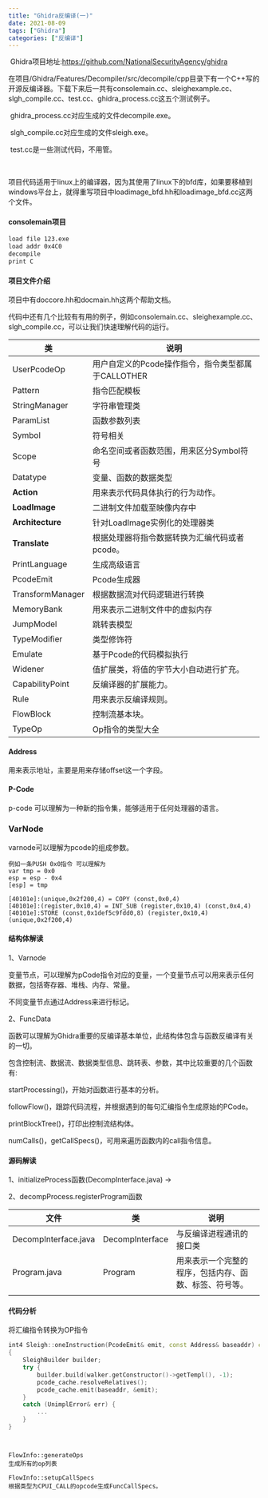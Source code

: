 ```yaml
---
title: "Ghidra反编译(一)"
date: 2021-08-09
tags: ["Ghidra"]
categories: ["反编译"]
---
```


​	Ghidra项目地址:https://github.com/NationalSecurityAgency/ghidra

​	在项目/Ghidra/Features/Decompiler/src/decompile/cpp目录下有一个C++写的开源反编译器。下载下来后一共有consolemain.cc、sleighexample.cc、slgh_compile.cc、test.cc、ghidra_process.cc这五个测试例子。

​	ghidra_process.cc对应生成的文件decompile.exe。

​	slgh_compile.cc对应生成的文件sleigh.exe。

​	test.cc是一些测试代码，不用管。

​	

​	项目代码适用于linux上的编译器，因为其使用了linux下的bfd库，如果要移植到windows平台上，就得重写项目中loadimage_bfd.hh和loadimage_bfd.cc这两个文件。



#### consolemain项目

```bash
load file 123.exe
load addr 0x4C0
decompile
print C
```



#### 项目文件介绍

项目中有doccore.hh和docmain.hh这两个帮助文档。

代码中还有几个比较有有用的例子，例如consolemain.cc、sleighexample.cc、slgh_compile.cc，可以让我们快速理解代码的运行。

| 类               | 说明                                               |
| ---------------- | -------------------------------------------------- |
| UserPcodeOp      | 用户自定义的Pcode操作指令，指令类型都属于CALLOTHER |
| Pattern          | 指令匹配模板                                       |
| StringManager    | 字符串管理类                                       |
| ParamList        | 函数参数列表                                       |
| Symbol           | 符号相关                                           |
| Scope            | 命名空间或者函数范围，用来区分Symbol符号           |
| Datatype         | 变量、函数的数据类型                               |
| **Action**       | 用来表示代码具体执行的行为动作。                   |
| **LoadImage**    | 二进制文件加载至映像内存中                         |
| **Architecture** | 针对LoadImage实例化的处理器类                      |
| **Translate**    | 根据处理器将指令数据转换为汇编代码或者pcode。      |
| PrintLanguage    | 生成高级语言                                       |
| PcodeEmit        | Pcode生成器                                        |
| TransformManager | 根据数据流对代码逻辑进行转换                       |
| MemoryBank       | 用来表示二进制文件中的虚拟内存                     |
| JumpModel        | 跳转表模型                                         |
| TypeModifier     | 类型修饰符                                         |
| Emulate          | 基于Pcode的代码模拟执行                            |
| Widener          | 值扩展类，将值的字节大小自动进行扩充。             |
| CapabilityPoint  | 反编译器的扩展能力。                               |
| Rule             | 用来表示反编译规则。                               |
| FlowBlock        | 控制流基本块。                                     |
| TypeOp           | Op指令的类型大全                                   |

#### Address

用来表示地址，主要是用来存储offset这一个字段。

#### P-Code

p-code 可以理解为一种新的指令集，能够适用于任何处理器的语言。

### VarNode

varnode可以理解为pcode的组成参数。

```
例如一条PUSH 0x0指令 可以理解为
var tmp = 0x0
esp = esp - 0x4
[esp] = tmp

[40101e]:(unique,0x2f200,4) = COPY (const,0x0,4)
[40101e]:(register,0x10,4) = INT_SUB (register,0x10,4) (const,0x4,4)
[40101e]:STORE (const,0x1def5c9fdd0,8) (register,0x10,4) (unique,0x2f200,4)
```



#### 结构体解读

1、Varnode

变量节点，可以理解为pCode指令对应的变量，一个变量节点可以用来表示任何数据，包括寄存器、堆栈、内存、常量。

不同变量节点通过Address来进行标记。

2、FuncData

函数可以理解为Ghidra重要的反编译基本单位，此结构体包含与函数反编译有关的一切。

包含控制流、数据流、数据类型信息、跳转表、参数，其中比较重要的几个函数有:

startProcessing()，开始对函数进行基本的分析。

followFlow()，跟踪代码流程，并根据遇到的每句汇编指令生成原始的PCode。

printBlockTree()，打印出控制流结构体。

numCalls()，getCallSpecs()，可用来遍历函数内的call指令信息。



#### 源码解读

1、initializeProcess函数(DecompInterface.java) ->

2、decompProcess.registerProgram函数

| 文件                 | 类              | 说明                                                   |
| -------------------- | --------------- | ------------------------------------------------------ |
| DecompInterface.java | DecompInterface | 与反编译进程通讯的接口类                               |
| Program.java         | Program         | 用来表示一个完整的程序，包括内存、函数、标签、符号等。 |
|                      |                 |                                                        |



#### 代码分析

将汇编指令转换为OP指令

```c++
int4 Sleigh::oneInstruction(PcodeEmit& emit, const Address& baseaddr) const
{
	SleighBuilder builder;
	try {
		builder.build(walker.getConstructor()->getTempl(), -1);
		pcode_cache.resolveRelatives();
		pcode_cache.emit(baseaddr, &emit);
	}
	catch (UnimplError& err) {
		...
	}
}
```



```


FlowInfo::generateOps
生成所有的op列表

FlowInfo::setupCallSpecs
根据类型为CPUI_CALL的opcode生成FuncCallSpecs。

```


